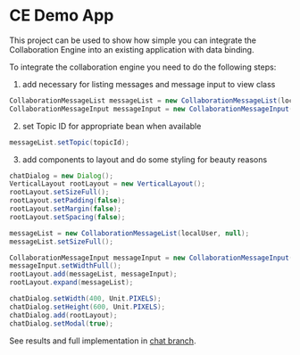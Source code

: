 # CE Demo App

This project can be used to show how simple you can integrate the Collaboration Engine into an existing application with
data binding.

To integrate the collaboration engine you need to do the following steps:

1. add necessary for listing messages and message input to view class 
  ```java
CollaborationMessageList messageList = new CollaborationMessageList(localUser, null);
CollaborationMessageInput messageInput = new CollaborationMessageInput(messageList);
  ```
2. set Topic ID for appropriate bean when available
```java
messageList.setTopic(topicId);
```
3. add components to layout and do some styling for beauty reasons
```java
chatDialog = new Dialog();
VerticalLayout rootLayout = new VerticalLayout();
rootLayout.setSizeFull();
rootLayout.setPadding(false);
rootLayout.setMargin(false);
rootLayout.setSpacing(false);

messageList = new CollaborationMessageList(localUser, null);
messageList.setSizeFull();

CollaborationMessageInput messageInput = new CollaborationMessageInput(messageList);
messageInput.setWidthFull();
rootLayout.add(messageList, messageInput);
rootLayout.expand(messageList);

chatDialog.setWidth(400, Unit.PIXELS);
chatDialog.setHeight(600, Unit.PIXELS);
chatDialog.add(rootLayout);
chatDialog.setModal(true);
```

See results and full implementation in [chat branch](https://github.com/SebastianKuehnau/ce-demo-app/tree/chat).
